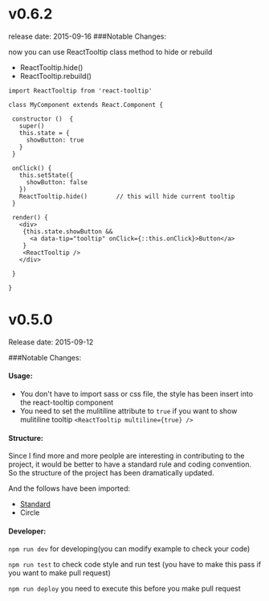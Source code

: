 v0.6.2
======
release date: 2015-09-16
###Notable Changes:

now you can use ReactTooltip class method to hide or rebuild

* ReactTooltip.hide()
* ReactTooltip.rebuild()

```
import ReactTooltip from 'react-tooltip'

class MyComponent extends React.Component {

 constructor ()  {
   super()
   this.state = {
     showButton: true
   }
 }

 onClick() {
   this.setState({
     showButton: false
   })
   ReactTooltip.hide()        // this will hide current tooltip
 }

 render() {
   <div>
    {this.state.showButton &&
      <a data-tip="tooltip" onClick={::this.onClick}>Button</a>
    }
    <ReactTooltip />
   </div>

 }

}
```


v0.5.0
======
Release date: 2015-09-12

###Notable Changes:
#### Usage:
* You don't have to import sass or css file, the style has been insert into the react-tooltip component 
* You need to set the mulitiline attribute to `true` if you want to show mulitiline tooltip `<ReactTooltip multiline={true} />`

#### Structure:
Since I find more and more peolple are interesting in contributing to the project, it would be better to have a standard rule and coding convention. So the structure of the project has been dramatically updated.

And the follows have been imported:

* [Standard](https://github.com/feross/standard)
* Circle 

#### Developer:
`npm run dev`  for developing(you can modify example to check your code)

`npm run test` to check code style and run test (you have to make this pass if you want to make pull request)

`npm run deploy` you need to execute this before you make pull request
